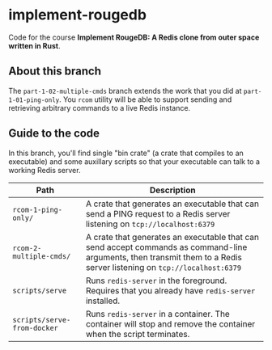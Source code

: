 # implement-rougedb

Code for the course **Implement RougeDB: A Redis clone from outer space written in
Rust**.

## About this branch

The `part-1-02-multiple-cmds` branch extends the work that you did at
`part-1-01-ping-only`. You `rcom` utility will be able to support sending
and retrieving arbitrary commands to a live Redis instance.


## Guide to the code

In this branch, you'll find single "bin crate" (a crate that compiles to an 
executable)  and some auxillary scripts so that your executable can talk to a 
working Redis server.

| Path | Description |
|------|--------------|
| `rcom-1-ping-only/` | A crate that generates an executable that can send a PING request to a Redis server listening on `tcp://localhost:6379` |
| `rcom-2-multiple-cmds/` | A crate that generates an executable that can send accept commands as command-line arguments, then transmit them to a Redis server listening on `tcp://localhost:6379` |
| `scripts/serve` | Runs `redis-server` in the foreground. Requires that you already have `redis-server` installed. |
| `scripts/serve-from-docker` | Runs `redis-server` in a container. The container will stop and remove the container when the script terminates. |
